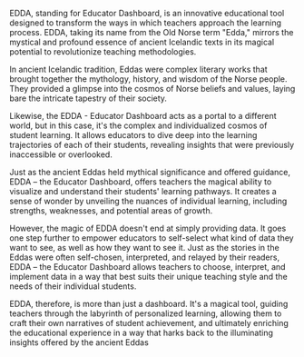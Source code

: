 EDDA, standing for Educator Dashboard, is an innovative educational tool designed to transform the ways in which teachers approach the learning process. EDDA, taking its name from the Old Norse term "Edda," mirrors the mystical and profound essence of ancient Icelandic texts in its magical potential to revolutionize teaching methodologies.

In ancient Icelandic tradition, Eddas were complex literary works that brought together the mythology, history, and wisdom of the Norse people. They provided a glimpse into the cosmos of Norse beliefs and values, laying bare the intricate tapestry of their society.

Likewise, the EDDA - Educator Dashboard acts as a portal to a different world, but in this case, it's the complex and individualized cosmos of student learning. It allows educators to dive deep into the learning trajectories of each of their students, revealing insights that were previously inaccessible or overlooked.

Just as the ancient Eddas held mythical significance and offered guidance, EDDA – the Educator Dashboard, offers teachers the magical ability to visualize and understand their students' learning pathways. It creates a sense of wonder by unveiling the nuances of individual learning, including strengths, weaknesses, and potential areas of growth.

However, the magic of EDDA doesn't end at simply providing data. It goes one step further to empower educators to self-select what kind of data they want to see, as well as how they want to see it. Just as the stories in the Eddas were often self-chosen, interpreted, and relayed by their readers, EDDA – the Educator Dashboard allows teachers to choose, interpret, and implement data in a way that best suits their unique teaching style and the needs of their individual students.

EDDA, therefore, is more than just a dashboard. It's a magical tool, guiding teachers through the labyrinth of personalized learning, allowing them to craft their own narratives of student achievement, and ultimately enriching the educational experience in a way that harks back to the illuminating insights offered by the ancient Eddas

